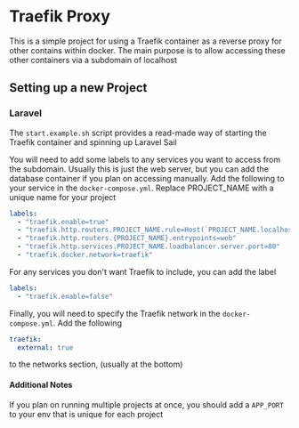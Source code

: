 # Traefik Proxy
This is a simple project for using a Traefik container as a reverse proxy for other contains within docker. 
The main purpose is to allow accessing these other containers via a subdomain of localhost

## Setting up a new Project
### Laravel
The `start.example.sh` script provides a read-made way of starting the Traefik container and spinning up Laravel Sail

You will need to add some labels to any services you want to access from the subdomain. Usually this is just the web server, but you can add the database container if you plan on accessing manually.
Add the following to your service in the `docker-compose.yml`. Replace PROJECT_NAME with a unique name for your project
```yml
labels:
  - "traefik.enable=true"
  - "traefik.http.routers.PROJECT_NAME.rule=Host(`PROJECT_NAME.localhost`)"
  - "traefik.http.routers.{PROJECT_NAME}.entrypoints=web"
  - "traefik.http.services.PROJECT_NAME.loadbalancer.server.port=80"
  - "traefik.docker.network=traefik"
```
For any services you don't want Traefik to include, you can add the label
```yml
labels:
  - "traefik.enable=false"
```

Finally, you will need to specify the Traefik network in the `docker-compose.yml`. Add the following
```yml
traefik:
  external: true
```
to the networks section, (usually at the bottom)

#### Additional Notes
If you plan on running multiple projects at once, you should add a `APP_PORT` to your env that is unique for each project
